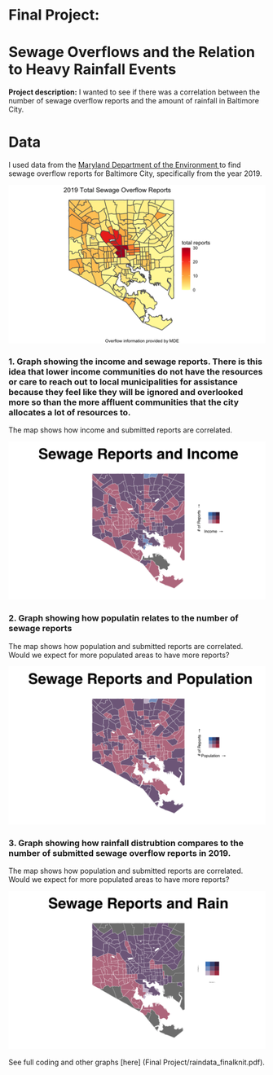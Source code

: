# Final Project: 

# Sewage Overflows and the Relation to Heavy Rainfall Events
**Project description:**  I wanted to see if there was a correlation between the number of sewage overflow reports and the amount of rainfall in Baltimore City. 

# Data
I used data from the [Maryland Department of the Environment ]([url](https://mde.maryland.gov/programs/water/compliance/pages/reportedseweroverflow.aspx)) to find sewage overflow reports for Baltimore City, specifically from the year 2019. 

<img src="Final Project/BIN/reports.png?raw=true">

### 1. Graph showing the income and sewage reports. There is this idea that lower income communities do not have the resources or care to reach out to local municipalities for assistance because they feel like they will be ignored and overlooked more so than the more affluent communities that the city allocates a lot of resources to.

The map shows how income and submitted reports are correlated. 

<img src="Final Project/BIN/reportsandincome.png?raw=true">

### 2. Graph showing how populatin relates to the number of sewage reports


The map shows how population and submitted reports are correlated. Would we expect for more populated areas to have more reports?
         
<img src="Final Project/BIN/reportsandpopulation.png?raw=true">

### 3. Graph showing how rainfall distrubtion compares to the number of submitted sewage overflow reports in 2019.

The map shows how population and submitted reports are correlated. Would we expect for more populated areas to have more reports?

<img src="Final Project/BIN/reportsandrain.png?raw=true">


See full coding and other graphs [here] (Final Project/raindata_finalknit.pdf). 

